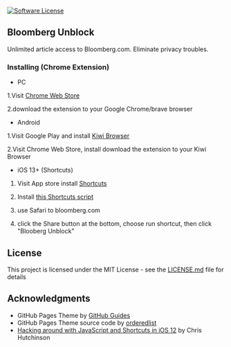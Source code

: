 [![Software License](https://img.shields.io/badge/license-MIT-brightgreen.svg)](LICENSE)

## Bloomberg Unblock

Unlimited article access to Bloomberg.com. Eliminate privacy troubles.

### Installing (Chrome Extension)

- PC

1.Visit [Chrome Web Store](https://chrome.google.com/webstore/detail/bloomberg-unblock/mbgcckpnfobpglflekdmmgikkooikmkm)

2.download the extension to your Google Chrome/brave browser

- Android

1.Visit Google Play and install [Kiwi Browser](https://play.google.com/store/apps/details?id=com.kiwibrowser.browser)

2.Visit Chrome Web Store, install download the extension to your Kiwi Browser

- iOS 13+ (Shortcuts)

1. Visit App store install [Shortcuts](https://apps.apple.com/hk/app/shortcuts/id915249334)

2. Install [this Shortcuts script](https://www.icloud.com/shortcuts/78aac11469cc4da4b1107ac6866f3335)

3. use Safari to bloomberg.com 

4. click the Share button at the bottom, choose run shortcut, then click "Blooberg Unblock"


## License

This project is licensed under the MIT License - see the [LICENSE.md](https://github.com/samchu11/bloomberg-unblock/blob/master/LICENSE) file for details

## Acknowledgments

- GitHub Pages Theme by [GitHub Guides](https://guides.github.com/features/pages/)
- GitHub Pages Theme source code by [orderedlist](https://github.com/orderedlist/minimal)
- [Hacking around with JavaScript and Shortcuts in iOS 12](https://medium.com/@chrishutchinson/hacking-around-with-javascript-and-shortcuts-in-ios-12-95f8d7190777) by Chris Hutchinson

